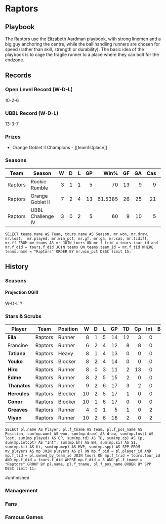 # Raptors



## Playbook

The Raptors use the Elizabeth Aardman playbook, with strong linemen and a big guy anchoring the centre, while the ball handling runners are chosen for speed (rather than skill, strength or durability). The basic idea of the playbook is to cage the fragile runner to a place where they can bolt for the endzone.

## Records

### Open Level Record (W-D-L)

10-2-6

### UBBL Record (W-D-L)

13-3-7

### Prizes

* Orange Goblet II Champions - [[team1stplace]]

### Seasons

| Team      | Season             | W  | D | L | GP | Win% | GF   | GA   | Cas  | CDif | FF   |
|-----------|--------------------|--:|--:|--:|---:|-----:|---:|---:|----:|-----:|---:|
| Raptors | Rookie Rumble     |    3 |    1 |    1 |      5 |      70 |   13 |    9 |    9 |     -1 |    2 |
| Raptors | Orange Goblet II  |    7 |    2 |    4 |     13 | 61.5385 |   26 |   25 |   21 |      1 |    4 |
| Raptors | UBBL Challenge IV |    3 |    0 |    2 |      5 |      60 |    9 |   10 |    5 |     -1 |    1 |


`
SELECT teams.name AS Team, tours.name AS Season, mr.won, mr.draw, mr.lost, 	mr.played, mr.win_pct, mr.gf, mr.ga, mr.cas, mr.tcdiff,	mr.ff FROM mv_teams AS mr JOIN tours ON mr.f_trid = tours.tour_id and mr.f_did = tours.f_did JOIN teams ON teams.team_id = mr.f_tid WHERE teams.name = "Raptors" ORDER BY mr.win_pct DESC limit 15;
`

## History


### Seasons


#### Projection OGIII

W-D-L ?


### Stars & Scrubs

| Player           | Team        | Position      | W | D | L | GP | TD | Cp | Int | BH | SI | Ki | MVP | SPP |
|------------------|-------------|---------------|--:|--:|--:|---:|---:|---:|----:|---:|---:|---:|----:|----:|
| **Ella**      | Raptors | Runner    |    8 |    1 |    5 |   14 |   12 |    3 |    0 |    0 |    0 |    0 |    2 |   49 |
| Francine | Raptors | Runner    |    6 |    2 |    4 |   12 |    8 |    8 |    0 |    0 |    0 |    0 |    2 |   42 |
| **Tatiana**   | Raptors | Heavy |    8 |    1 |    4 |   13 |    0 |    0 |    0 |    4 |    0 |    0 |    3 |   23 |
| **Youko**     | Raptors | Blocker   |    8 |    2 |    4 |   14 |    0 |    0 |    0 |    3 |    1 |    1 |    2 |   20 |
| **Hiro**      | Raptors | Runner    |    8 |    0 |    3 |   11 |    2 |   13 |    0 |    0 |    0 |    0 |    0 |   19 |
| **Edme**      | Raptors | Runner    |    8 |    2 |    5 |   15 |    2 |    0 |    0 |    0 |    0 |    0 |    2 |   16 |
| **Thanatos**  | Raptors | Runner    |    9 |    2 |    6 |   17 |    3 |    2 |    0 |    0 |    0 |    0 |    1 |   16 |
| **Hercules**  | Raptors | Blocker   |   10 |    2 |    5 |   17 |    1 |    0 |    0 |    1 |    0 |    0 |    2 |   15 |
| **Conor**     | Raptors | Blocker   |   10 |    1 |    6 |   17 |    0 |    0 |    0 |    2 |    1 |    1 |    1 |   13 |
| **Greaves**   | Raptors | Runner    |    4 |    0 |    1 |    5 |    1 |    0 |    2 |    0 |    0 |    0 |    1 |   12 |
| **Viyan**     | Raptors | Runner    |   10 |    2 |    6 |   18 |    2 |    0 |    2 |    0 |    0 |    0 |    0 |   10 |


`
SELECT pl.name AS Player, pl.f_tname AS Team, pl.f_pos_name AS Position, sum(mp.won) AS won, sum(mp.draw) AS draw, sum(mp.lost) AS lost, sum(mp.played) AS GP, sum(mp.td) AS TD, sum(mp.cp) AS Cp, sum(mp.intcpt) AS "Int",	sum(mp.bh) AS BH, sum(mp.si) AS SI,	sum(mp.ki) AS Ki, sum(mp.mvp) AS MVP, sum(mp.spp) AS SPP FROM mv_players AS mp JOIN players AS pl ON mp.f_pid = pl.player_id AND mp.f_tid = pl.owned_by_team_id JOIN tours ON mp.f_trid = tours.tour_id AND mp.f_did = tours.f_did WHERE mp.f_did = 3 AND pl.f_tname = "Raptors" GROUP BY pl.name, pl.f_tname, pl.f_pos_name ORDER BY SPP DESC limit 11;
`

#unfinished 

### Management

### Fans


### Famous Games


